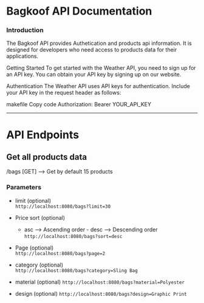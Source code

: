 # Bagkoof API Documentation

### Introduction

The Bagkoof API provides Authetication and products api information. It is designed for developers who need access to products data for their applications.

Getting Started
To get started with the Weather API, you need to sign up for an API key. You can obtain your API key by signing up on our website.

Authentication
The Weather API uses API keys for authentication. Include your API key in the request header as follows:

makefile
Copy code
Authorization: Bearer YOUR_API_KEY

---

# API Endpoints

## Get all products data

/bags [GET] --> Get by default 15 products

### Parameters

- limit (optional)  
  `http://localhost:8080/bags?limit=30`

- Price sort (optional)  
   - asc --> Ascending order - desc --> Descending order
  `http://localhost:8080/bags?sort=desc`

- Page (optional)  
  `http://localhost:8080/bags?page=2`

- category (optional)  
  `http://localhost:8080/bags?category=Sling Bag`

- material (optional)
  `http://localhost:8080/bags?material=Polyester`

- design (optional)
  `http://localhost:8080/bags?design=Graphic Print`
